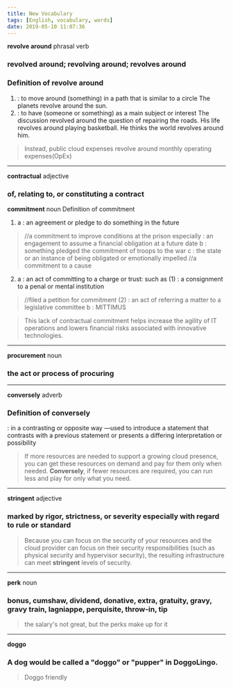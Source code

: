 ```yaml
---
title: New Vocabulary
tags: [English, vocabulary, words]
date: 2019-05-10 11:07:36
---
```


**revolve around** phrasal verb
### revolved around; revolving around; revolves around
### Definition of revolve around
1. : to move around (something) in a path that is similar to a circle
The planets revolve around the sun.
2. : to have (someone or something) as a main subject or interest
The discussion revolved around the question of repairing the roads.
His life revolves around playing basketball.
He thinks the world revolves around him.
> Instead, public cloud expenses revolve around monthly operating expenses(OpEx)
---
**contractual** adjective
### of, relating to, or constituting a contract
**commitment** noun
Definition of commitment
1. a : an agreement or pledge to do something in the future
> //a commitment to improve conditions at the prison
  especially : an engagement to assume a financial obligation at a future date
  b : something pledged
> the commitment of troops to the war
  c : the state or an instance of being obligated or emotionally impelled
> //a commitment to a cause
2. a : an act of committing to a charge or trust: such as
(1) : a consignment to a penal or mental institution
> //filed a petition for commitment
(2) : an act of referring a matter to a legislative committee
b : MITTIMUS

> This lack of contractual commitment helps increase the agility of IT operations and lowers financial risks associated with innovative technologies.
---
**procurement** noun
### the act or process of procuring
---
**conversely** adverb
### Definition of conversely
: in a contrasting or opposite way —used to introduce a statement that contrasts with a previous statement or presents a differing interpretation or possibility
> If more resources are needed to support a growing cloud presence, you can get these resources on demand and pay for them only when needed. **Conversely**,
if fewer resources are required, you can run less and play for only what you need.
---
**stringent** adjective
### marked by rigor, strictness, or severity especially with regard to rule or standard
> Because you can focus on the security of your resources and the cloud provider can focus on their security responsibilities (such as physical security and hypervisor security), the resulting infrastructure can meet **stringent** levels of security.
---
**perk** noun
### bonus, cumshaw, dividend, donative, extra, gratuity, gravy, gravy train, lagniappe, perquisite, throw-in, tip
> the salary's not great, but the perks make up for it
---
**doggo** 
### A dog would be called a "doggo" or "pupper" in DoggoLingo.
> Doggo friendly
